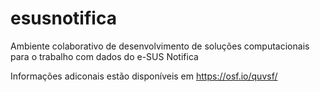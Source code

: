 # esusnotifica
Ambiente colaborativo de desenvolvimento de soluções computacionais para o trabalho com dados do e-SUS Notifica

Informações adiconais estão disponíveis em https://osf.io/quvsf/
